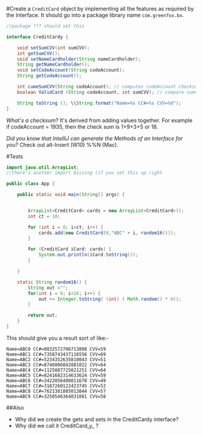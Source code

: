#Create a `CreditCard` object by implementing all the features as required by the Interface.  It should go into a package library name `com.greenfox.bx`.

```java
//package ??? should set this

interface CreditCardy {

    void setSumCVV(int sumCVV);
    int getSumCVV();
    void setNameCardholder(String nameCardholder);
    String getNameCardholder();
    void setCodeAccount(String codeAccount);
    String getCodeAccount();

    int cumeSumCVV(String codeAccount); // computes codeAccount checksum (see below)
    boolean ValidCard (String codeAccount, int sumCVV); // compare sumCVV with checksum of codeAccount

    String toString (); \\String.format("Name=%s CC#=%s CVV=%d");
}
```

*What's a checksum*?  It's derived from adding values together.  For example if codeAccount = 1935, then the check sum is 1+9+3+5 or 18.

*Did you know that IntelliJ can generate the Methods of an Interface for you?*  Check 
out alt-Insert (W10) %%N (Mac).


#Tests
```java
import java.util.ArrayList;
//there's another import missing (if you set this up right

public class App {

    public static void main(String[] args) {


        ArrayList<CreditCard> cards = new ArrayList<CreditCard>();
        int ct = 10;

        for (int i = 0; i<ct; i++) {
            cards.add(new CreditCard(0,"ABC" + i, random16()));
        }

        for (CreditCard iCard: cards) {
            System.out.println(iCard.toString());
        }

    }

    static String random16() {
        String out ="";
        for(int i = 0; i<16; i++) {
            out += Integer.toString( (int) ( Math.random() * 9));
        }

        return out;
    }
}
```

This should give you a result sort of like:-
```
Name=ABC0 CC#=0832572706713808 CVV=59
Name=ABC1 CC#=7358743437116556 CVV=69
Name=ABC2 CC#=5234352635810043 CVV=51
Name=ABC3 CC#=8746006842881022 CVV=64
Name=ABC4 CC#=1125887725821251 CVV=64
Name=ABC5 CC#=8241682314633624 CVV=59
Name=ABC6 CC#=3422056400811670 CVV=49
Name=ABC7 CC#=3187260122423745 CVV=52
Name=ABC8 CC#=7621381805013844 CVV=57
Name=ABC9 CC#=3250546364831081 CVV=58
```

##Also
- Why did we create the gets and sets in the CreditCardy interface?
- Why did we call it CreditCard_y_ ?